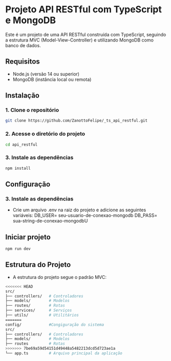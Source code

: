 # Projeto API RESTful com TypeScript e MongoDB

Este é um projeto de uma API RESTful construída com TypeScript, seguindo a estrutura MVC (Model-View-Controller) e utilizando MongoDB como banco de dados.

## Requisitos

- Node.js (versão 14 ou superior)
- MongoDB (instância local ou remota)

## Instalação

### 1. Clone o repositório

```bash
git clone https://github.com/ZanottoFelipe/_ts_api_restful.git
```

### 2. Acesse o diretório do projeto

```bash
cd api_restful
```

### 3. Instale as dependências

```bash
npm install
```

## Configuração

### 3. Instale as dependências

- Crie um arquivo .env na raiz do projeto e adicione as seguintes variáveis:
  DB_USER= seu-usuario-de-conexao-mongodb
  DB_PASS= sua-string-de-conexao-mongodbU

## Iniciar projeto

```bash
npm run dev
```

## Estrutura do Projeto

- A estrutura do projeto segue o padrão MVC:

```bash
<<<<<<< HEAD
src/
├── controllers/   # Controladores
├── models/        # Modelos
├── routes/        # Rotas
├── services/      # Serviços
├── utils/         # Utilitários
=======
config/            #Congiguração do sistema
src/
├── controllers/   # Controladores
├── models/        # Modelos
├── routes         # Rotas
>>>>>>> 7be69a59d54151d49448a5482213dcd5d723ae1a
└── app.ts         # Arquivo principal da aplicação

```
